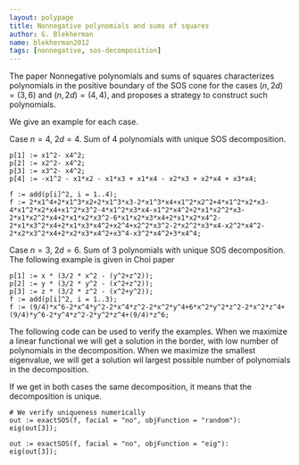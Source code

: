 ```yaml
---
layout: polypage
title: Nonnegative polynomials and sums of squares
author: G. Blekherman
name: blekherman2012
tags: [nonnegative, sos-decomposition]
---
```


The paper Nonnegative polynomials and sums of squares characterizes polynomials in the positive boundary of the SOS cone for the cases $(n,2d) = (3,6)$ and $(n,2d) = (4,4)$, and proposes a strategy to construct such polynomials.

We give an example for each case.

Case $n = 4$, $2d=4$. Sum of $4$ polynomials with unique SOS decomposition.

```
p[1] := x1^2- x4^2;
p[2] := x2^2- x4^2;
p[3] := x3^2- x4^2;
p[4] := -x1^2 - x1*x2 - x1*x3 + x1*x4 - x2*x3 + x2*x4 + x3*x4;

f := add(p[i]^2, i = 1..4);
f := 2*x1^4+2*x1^3*x2+2*x1^3*x3-2*x1^3*x4+x1^2*x2^2+4*x1^2*x2*x3-4*x1^2*x2*x4+x1^2*x3^2-4*x1^2*x3*x4-x1^2*x4^2+2*x1*x2^2*x3-2*x1*x2^2*x4+2*x1*x2*x3^2-6*x1*x2*x3*x4+2*x1*x2*x4^2-2*x1*x3^2*x4+2*x1*x3*x4^2+x2^4+x2^2*x3^2-2*x2^2*x3*x4-x2^2*x4^2-2*x2*x3^2*x4+2*x2*x3*x4^2+x3^4-x3^2*x4^2+3*x4^4;
```

Case $n = 3$, $2d=6$. Sum of $3$ polynomials with unique SOS decomposition.
The following example is given in Choi paper

```
p[1] := x * (3/2 * x^2 - (y^2+z^2));
p[2] := y * (3/2 * y^2 - (x^2+z^2));
p[3] := z * (3/2 * z^2 - (x^2+y^2));
f := add(p[i]^2, i = 1..3);
f := (9/4)*x^6-2*x^4*y^2-2*x^4*z^2-2*x^2*y^4+6*x^2*y^2*z^2-2*x^2*z^4+(9/4)*y^6-2*y^4*z^2-2*y^2*z^4+(9/4)*z^6;
```

The following code can be used to verify the examples.
When we maximize a linear functional we will get a solution in the border, with low number of polynomials in the decomposition. 
When we maximize the smallest eigenvalue, we will get a solution wil largest possible number of polynomials in the decomposition.

If we get in both cases the same decomposition, it means that the decomposition is unique.

```
# We verify uniqueness numerically
out := exactSOS(f, facial = "no", objFunction = "random"):
eig(out[3]);

out := exactSOS(f, facial = "no", objFunction = "eig"):
eig(out[3]);
```

<!-- add history, minimal number of squares, references, verification scripts, etc. -->
